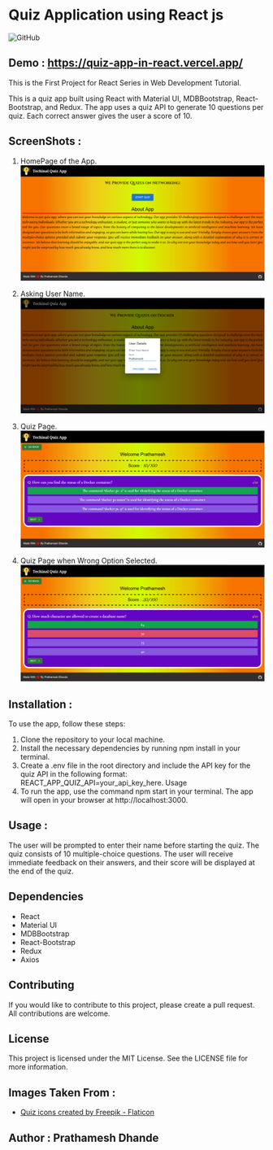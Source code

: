 # Quiz Application using React js

![GitHub](https://img.shields.io/github/license/prathameshdhande22/Quiz-App-in-React?color=blue&style=for-the-badge)

## Demo : https://quiz-app-in-react.vercel.app/

This is the First Project for React Series in Web Development Tutorial.

This is a quiz app built using React with Material UI, MDBBootstrap, React-Bootstrap, and Redux. The app uses a quiz API to generate 10 questions per quiz. Each correct answer gives the user a score of 10.

## ScreenShots :
1. HomePage of the App.
![Home Page](./Screenshots/Img1.png)

2. Asking User Name.
![Name Dialog](./Screenshots/img2.png)

3. Quiz Page.
![Quiz Page](./Screenshots/img3.png)

4. Quiz Page when Wrong Option Selected.
![Quiz Page wrong Selection](./Screenshots/img4.png)

## Installation :

To use the app, follow these steps:

1. Clone the repository to your local machine.
2. Install the necessary dependencies by running npm install in your terminal.
3. Create a .env file in the root directory and include the API key for the quiz API in the following format: REACT_APP_QUIZ_API=your_api_key_here.
   Usage
4. To run the app, use the command npm start in your terminal. The app will open in your browser at http://localhost:3000.

## Usage :

The user will be prompted to enter their name before starting the quiz. The quiz consists of 10 multiple-choice questions. The user will receive immediate feedback on their answers, and their score will be displayed at the end of the quiz.

## Dependencies

- React
- Material UI
- MDBBootstrap
- React-Bootstrap
- Redux
- Axios

## Contributing

If you would like to contribute to this project, please create a pull request. All contributions are welcome.

## License

This project is licensed under the MIT License. See the LICENSE file for more information.

## Images Taken From :

- <a href="https://www.flaticon.com/free-icons/quiz" title="quiz icons">Quiz icons created by Freepik - Flaticon</a>

## Author : Prathamesh Dhande
